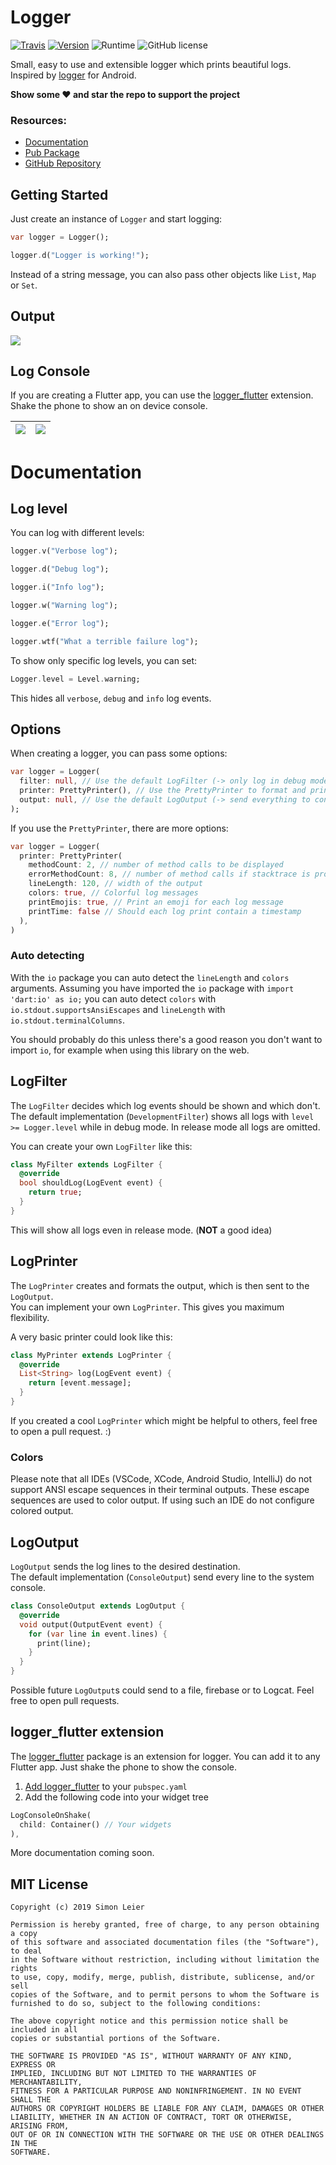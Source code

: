 # Logger

[![Travis](https://img.shields.io/travis/com/leisim/logger/master.svg)](https://travis-ci.com/leisim/logger) [![Version](https://img.shields.io/pub/v/logger.svg)](https://pub.dev/packages/logger) ![Runtime](https://img.shields.io/badge/dart-%3E%3D2.1-brightgreen.svg) ![GitHub license](https://img.shields.io/badge/license-MIT-blue.svg?style=flat)

Small, easy to use and extensible logger which prints beautiful logs.<br>
Inspired by [logger](https://github.com/orhanobut/logger) for Android.

**Show some ❤️ and star the repo to support the project**

### Resources:
- [Documentation](https://pub.dev/documentation/logger/latest/logger/logger-library.html)
- [Pub Package](https://pub.dev/packages/logger)
- [GitHub Repository](https://github.com/leisim/logger)

## Getting Started

Just create an instance of `Logger` and start logging:
```dart
var logger = Logger();

logger.d("Logger is working!");
```

Instead of a string message, you can also pass other objects like `List`, `Map` or `Set`.

## Output

![](https://raw.githubusercontent.com/leisim/logger/master/art/screenshot.png)

## Log Console

If you are creating a Flutter app, you can use the [logger_flutter](#logger-flutter-extension) extension. Shake the phone to show an on device console. 

| ![](https://raw.githubusercontent.com/leisim/logger/master/art/log_console_light.png) | ![](https://raw.githubusercontent.com/leisim/logger/master/art/log_console_dark.png) |
|---|---|

# Documentation

## Log level

You can log with different levels:

```dart
logger.v("Verbose log");

logger.d("Debug log");

logger.i("Info log");

logger.w("Warning log");

logger.e("Error log");

logger.wtf("What a terrible failure log");
```

To show only specific log levels, you can set:

```dart
Logger.level = Level.warning;
```

This hides all `verbose`, `debug` and `info` log events.

## Options

When creating a logger, you can pass some options:

```dart
var logger = Logger(
  filter: null, // Use the default LogFilter (-> only log in debug mode)
  printer: PrettyPrinter(), // Use the PrettyPrinter to format and print log
  output: null, // Use the default LogOutput (-> send everything to console)
);
```

If you use the `PrettyPrinter`, there are more options:

```dart
var logger = Logger(
  printer: PrettyPrinter(
    methodCount: 2, // number of method calls to be displayed
    errorMethodCount: 8, // number of method calls if stacktrace is provided
    lineLength: 120, // width of the output
    colors: true, // Colorful log messages
    printEmojis: true, // Print an emoji for each log message
    printTime: false // Should each log print contain a timestamp
  ),
)
```

### Auto detecting

With the `io` package you can auto detect the `lineLength` and `colors` arguments. 
Assuming you have imported the `io` package with `import 'dart:io' as io;` you 
can auto detect `colors` with `io.stdout.supportsAnsiEscapes` and `lineLength` 
with `io.stdout.terminalColumns`.

You should probably do this unless there's a good reason you don't want to 
import `io`, for example when using this library on the web.

## LogFilter

The `LogFilter` decides which log events should be shown and which don't.<br>
The default implementation (`DevelopmentFilter`) shows all logs with `level >= Logger.level` while in debug mode. In release mode all logs are omitted.

You can create your own `LogFilter` like this:
```dart
class MyFilter extends LogFilter {
  @override
  bool shouldLog(LogEvent event) {
    return true;
  }
}
```
This will show all logs even in release mode. (**NOT** a good idea)


## LogPrinter

The `LogPrinter` creates and formats the output, which is then sent to the `LogOutput`.<br>
You can implement your own `LogPrinter`. This gives you maximum flexibility.

A very basic printer could look like this:
```dart
class MyPrinter extends LogPrinter {
  @override
  List<String> log(LogEvent event) {
    return [event.message];
  }
}
```

If you created a cool `LogPrinter` which might be helpful to others, feel free to open a pull request. :)

### Colors

Please note that all IDEs (VSCode, XCode, Android Studio, IntelliJ) do not 
support ANSI escape sequences in their terminal outputs. These escape sequences 
are used to color output. If using such an IDE do not configure colored output.

## LogOutput

`LogOutput` sends the log lines to the desired destination.<br>
The default implementation (`ConsoleOutput`) send every line to the system console.

```dart
class ConsoleOutput extends LogOutput {
  @override
  void output(OutputEvent event) {
    for (var line in event.lines) {
      print(line);
    }
  }
}
```

Possible future `LogOutput`s could send to a file, firebase or to Logcat. Feel free to open pull requests.


## logger_flutter extension

The [logger_flutter](https://pub.dev/packages/logger_flutter) package is an extension for logger. You can add it to any Flutter app. Just shake the phone to show the console.

1. [Add logger_flutter](https://pub.dev/packages/logger_flutter#-installing-tab-) to your `pubspec.yaml`
2. Add the following code into your widget tree

```dart
LogConsoleOnShake(
  child: Container() // Your widgets
),
```

More documentation coming soon.

## MIT License
```
Copyright (c) 2019 Simon Leier

Permission is hereby granted, free of charge, to any person obtaining a copy
of this software and associated documentation files (the "Software"), to deal
in the Software without restriction, including without limitation the rights
to use, copy, modify, merge, publish, distribute, sublicense, and/or sell
copies of the Software, and to permit persons to whom the Software is
furnished to do so, subject to the following conditions:

The above copyright notice and this permission notice shall be included in all
copies or substantial portions of the Software.

THE SOFTWARE IS PROVIDED "AS IS", WITHOUT WARRANTY OF ANY KIND, EXPRESS OR
IMPLIED, INCLUDING BUT NOT LIMITED TO THE WARRANTIES OF MERCHANTABILITY,
FITNESS FOR A PARTICULAR PURPOSE AND NONINFRINGEMENT. IN NO EVENT SHALL THE
AUTHORS OR COPYRIGHT HOLDERS BE LIABLE FOR ANY CLAIM, DAMAGES OR OTHER
LIABILITY, WHETHER IN AN ACTION OF CONTRACT, TORT OR OTHERWISE, ARISING FROM,
OUT OF OR IN CONNECTION WITH THE SOFTWARE OR THE USE OR OTHER DEALINGS IN THE
SOFTWARE.
```
